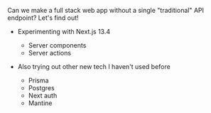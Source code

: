 Can we make a full stack web app without a single "traditional" API endpoint? Let's find out!

- Experimenting with Next.js 13.4

  - Server components
  - Server actions

- Also trying out other new tech I haven't used before

  - Prisma
  - Postgres
  - Next auth
  - Mantine
